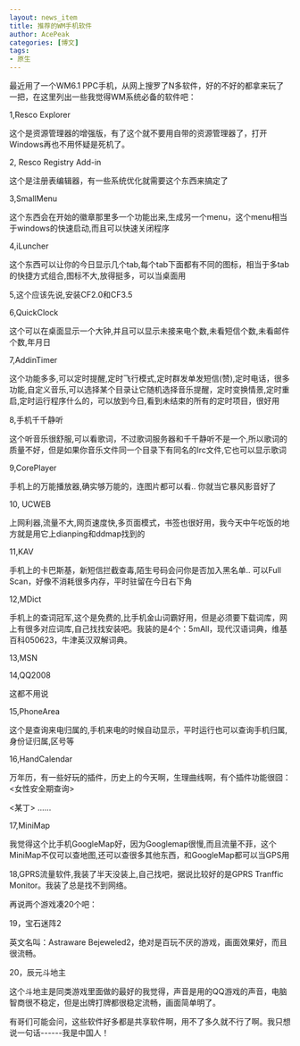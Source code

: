 ```yaml
---
layout: news_item
title: 推荐的WM手机软件
author: AcePeak
categories: [博文]
tags: 
- 原生
---
```


最近用了一个WM6.1 PPC手机，从网上搜罗了N多软件，好的不好的都拿来玩了一把，在这里列出一些我觉得WM系统必备的软件吧： 

1,Resco Explorer 

这个是资源管理器的增强版，有了这个就不要用自带的资源管理器了，打开Windows再也不用怀疑是死机了。 


2, Resco Registry Add-in 

这个是注册表编辑器，有一些系统优化就需要这个东西来搞定了 


3,SmallMenu 

这个东西会在开始的徽章那里多一个功能出来,生成另一个menu，这个menu相当于windows的快速启动,而且可以快速关闭程序 


4,iLuncher 

这个东西可以让你的今日显示几个tab,每个tab下面都有不同的图标，相当于多tab的快捷方式组合,图标不大,放得挺多，可以当桌面用 


5,这个应该先说,安装CF2.0和CF3.5 


6,QuickClock 

这个可以在桌面显示一个大钟,并且可以显示未接来电个数,未看短信个数,未看邮件个数,年月日 


7,AddinTimer 

这个功能多多,可以定时提醒,定时飞行模式,定时群发单发短信(赞),定时电话，很多功能,自定义音乐,可以选择某个目录让它随机选择音乐提醒，定时变换情景,定时重启,定时运行程序什么的，可以放到今日,看到未结束的所有的定时项目，很好用 


8,手机千千静听 

这个听音乐很舒服,可以看歌词，不过歌词服务器和千千静听不是一个,所以歌词的质量不好，但是如果你音乐文件同一个目录下有同名的lrc文件,它也可以显示歌词 


9,CorePlayer 

手机上的万能播放器,确实够万能的，连图片都可以看.. 你就当它暴风影音好了 


10, UCWEB 

上网利器,流量不大,网页速度快,多页面模式，书签也很好用，我今天中午吃饭的地方就是用它上dianping和ddmap找到的 


11,KAV 

手机上的卡巴斯基，新短信拦截查毒,陌生号码会问你是否加入黑名单.. 可以Full Scan，好像不消耗很多内存，平时驻留在今日右下角 


12,MDict 

手机上的查词冠军,这个是免费的,比手机金山词霸好用，但是必须要下载词库，网上有很多对应词库,自己找找安装吧。我装的是4个：5mAll，现代汉语词典，维基百科050623，牛津英汉双解词典。 


13,MSN 

14,QQ2008 

这都不用说 


15,PhoneArea 

这个是查询来电归属的,手机来电的时候自动显示，平时运行也可以查询手机归属,身份证归属,区号等 


16,HandCalendar 

万年历，有一些好玩的插件，历史上的今天啊，生理曲线啊，有个插件功能很囧：<女性安全期查询> 

<某丁> ...... 


17,MiniMap 

我觉得这个比手机GoogleMap好，因为Googlemap很慢,而且流量不菲，这个MiniMap不仅可以查地图,还可以查很多其他东西，和GoogleMap都可以当GPS用 


18,GPRS流量软件,我装了半天没装上,自己找吧，据说比较好的是GPRS Tranffic Monitor。我装了总是找不到网络。 


再说两个游戏凑20个吧： 


19，宝石迷阵2 

英文名叫：Astraware Bejeweled2，绝对是百玩不厌的游戏，画面效果好，而且很流畅。 


20，辰元斗地主 

这个斗地主是同类游戏里面做的最好的我觉得，声音是用的QQ游戏的声音，电脑智商很不稳定，但是出牌打牌都很稳定流畅，画面简单明了。 


有哥们可能会问，这些软件好多都是共享软件啊，用不了多久就不行了啊。我只想说一句话------我是中国人！
